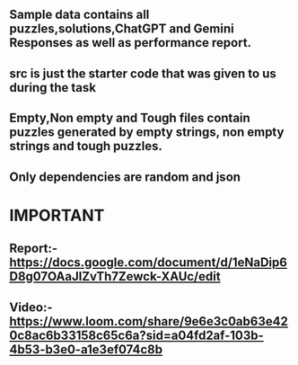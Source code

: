 ## Sample data contains all puzzles,solutions,ChatGPT and Gemini Responses as well as performance report.

## src is just the starter code that was given to us during the task

## Empty,Non empty and Tough files contain puzzles generated by empty strings, non empty strings and tough puzzles.

## Only dependencies are random and json

# IMPORTANT

## Report:- https://docs.google.com/document/d/1eNaDip6D8g07OAaJlZvTh7Zewck-XAUc/edit
## Video:- https://www.loom.com/share/9e6e3c0ab63e420c8ac6b33158c65c6a?sid=a04fd2af-103b-4b53-b3e0-a1e3ef074c8b


